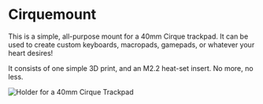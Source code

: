 # Cirquemount
This is a simple, all-purpose mount for a 40mm Cirque trackpad. It can be used to create custom keyboards, macropads, gamepads, or whatever your heart desires!

It consists of one simple 3D print, and an M2.2 heat-set insert. No more, no less.

![Holder for a 40mm Cirque Trackpad](https://imgur.com/lvL9Ac4)
